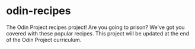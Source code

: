 # odin-recipes
The Odin Project recipes project!
Are you going to prison? We've got you covered with these popular recipes. 
This project will be updated at the end of the Odin Project curriculum.